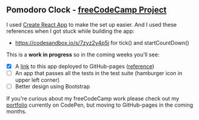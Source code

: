 ## Pomodoro Clock - [freeCodeCamp Project](https://learn.freecodecamp.org/front-end-libraries/front-end-libraries-projects/build-a-pomodoro-clock/)

I used [Create React App](https://github.com/facebook/create-react-app) to make the set up easier.
And I used these references when I got stuck while building the app:
- https://codesandbox.io/s/7zyz2y4p5j for tick() and startCountDown()

This is a **work in progress** so in the coming weeks you'll see:

- [X] A [link](https://marvokdolor.github.io/pomodoro-clock-fcc/) to this app deployed to GitHub-pages ([reference](https://medium.freecodecamp.org/surge-vs-github-pages-deploying-a-create-react-app-project-c0ecbf317089))
- [ ] An app that passes all the tests in the test suite (hamburger icon in upper left corner)
- [ ] Better design using Bootstrap

If you're curious about my freeCodeCamp work please check out my [portfolio](https://codepen.io/marvokdolor/full/bmLbQy/) currently on CodePen, but moving to GitHub-pages in the coming months.
